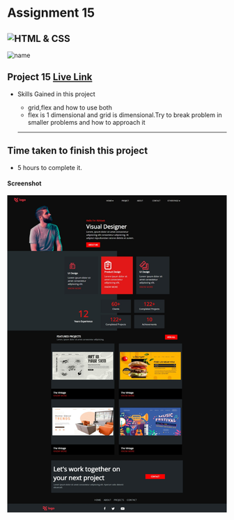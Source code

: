 # Assignment 15
![HTML & CSS](https://img.shields.io/badge/HTML-CSS-orange)
---
![name](https://img.shields.io/badge/Ehraz%20Ahmad-Full%20stack%20developer-green)

## Project 15 [Live Link](https://beamish-bienenstitch-adb73f.netlify.app/)

-   Skills Gained in this project
    -  grid,flex and how to use both
    - flex is 1 dimensional and grid is dimensional.Try to break problem in smaller problems and how to approach it

    ---

## Time taken to finish this project

-   5 hours to complete it.

#### Screenshot

![Desktop](./live-class-project-15/Project15.jpeg)